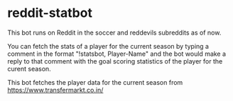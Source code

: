 # reddit-statbot

This bot runs on Reddit in the soccer and reddevils subreddits as of now.

You can fetch the stats of a player for the current season by typing a comment in the format "!statsbot, Player-Name" and the bot would make a reply to that comment with the goal scoring statistics of the player for the curent season.


This bot fetches the player data for the current season from https://www.transfermarkt.co.in/ 
